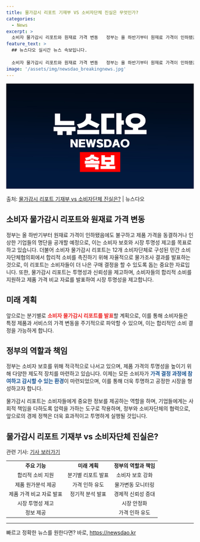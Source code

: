 ```yaml
---
title: 물가감시 리포트 기재부 VS 소비자단체 진실은 무엇인가?
categories:
  - News
excerpt: >
  소비자 물가감시 리포트와 원재료 가격 변동   정부는 올 하반기부터 원재료 가격이 인하됐음에도 불구하고 제품…
feature_text: >
  ## 뉴스다오 실시간 뉴스 속보입니다.

  소비자 물가감시 리포트와 원재료 가격 변동   정부는 올 하반기부터 원재료 가격이 인하됐음에도 불구하고 제품…
image: '/assets/img/newsdao_breakingnews.jpg'
---
```


![뉴스다오 속보](/assets/img/newsdao_breakingnews.jpg)

<p>출처: <a href="https://newsdao.kr/4670" rel="dofollow">물가감시 리포트 기재부 vs 소비자단체 진실은?</a> | 뉴스다오</p>

<h2 data-ke-size="size26">소비자 물가감시 리포트와 원재료 가격 변동</h2>

<p data-ke-size="size16">정부는 올 하반기부터 원재료 가격이 인하됐음에도 불구하고 제품 가격을 동결하거나 인상한 기업들의 명단을 공개할 예정으로, 이는 소비자 보호와 시장 투명성 제고를 목표로 하고 있습니다. 더불어 소비자 물가감시 리포트는 12개 소비자단체로 구성된 민간 소비자단체협의회에서 합리적 소비를 촉진하기 위해 자율적으로 물가조사 결과를 발표하는 것으로, 이 리포트는 소비자들이 더 나은 구매 결정을 할 수 있도록 돕는 중요한 자료입니다. 또한, 물가감시 리포트는 투명성과 신뢰성을 제고하며, 소비자들의 합리적 소비를 지원하고 제품 가격 비교 자료를 발표하여 시장 투명성을 제고합니다.</p>

<h2 data-ke-size="size24">미래 계획</h2>
<p data-ke-size="size16">앞으로는 분기별로 <b><span style="color: #ee2323;">소비자 물가감시 리포트를 발표</span></b>할 계획으로, 이를 통해 소비자들은 특정 제품과 서비스의 가격 변동을 주기적으로 파악할 수 있으며, 이는 합리적인 소비 결정을 가능하게 합니다.</p>

<h2 data-ke-size="size24">정부의 역할과 책임</h2>
<p data-ke-size="size16">정부는 소비자 보호를 위해 적극적으로 나서고 있으며, 제품 가격의 투명성을 높이기 위해 다양한 제도적 장치를 마련하고 있습니다. 이제는 모든 소비자가 <b><span style="color: #1a5490;">가격 결정 과정에 참여하고 감시할 수 있는 환경</span></b>이 마련되었으며, 이를 통해 더욱 투명하고 공정한 시장을 형성하고자 합니다.</p>

<p data-ke-size="size16">물가감시 리포트는 소비자들에게 중요한 정보를 제공하는 역할을 하며, 기업들에게는 사회적 책임을 다하도록 압력을 가하는 도구로 작용하며, 정부와 소비자단체의 협력으로, 앞으로의 경제 정책은 더욱 효과적이고 투명하게 실행될 것입니다.</p>

<h2 data-ke-size="size24">물가감시 리포트 기재부 vs 소비자단체 진실은?</h2>
<p data-ke-size="size16">관련 기사: <a href="https://newsdao.kr/4670">기사 보러가기</a></p>

<table>
	<tr>
		<td style="text-align: center; height: 17px;"><b>주요 기능</b></td>
		<td style="text-align: center; height: 17px;"><b>미래 계획</b></td>
		<td style="text-align: center; height: 17px;"><b>정부의 역할과 책임</b></td>
	</tr>
	<tr>
		<td style="text-align: center; height: 17px;">합리적 소비 지원</td>
		<td style="text-align: center; height: 17px;">분기별 리포트 발표</td>
		<td style="text-align: center; height: 17px;">소비자 보호 강화</td>
	</tr>
	<tr>
		<td style="text-align: center; height: 17px;">제품 원가분석 제공</td>
		<td style="text-align: center; height: 17px;">가격 인하 유도</td>
		<td style="text-align: center; height: 17px;">물가변동 모니터링</td>
	</tr>
	<tr>
		<td style="text-align: center; height: 17px;">제품 가격 비교 자료 발표</td>
		<td style="text-align: center; height: 17px;">정기적 분석 발표</td>
		<td style="text-align: center; height: 17px;">경제적 신뢰성 증대</td>
	</tr>
	<tr>
		<td style="text-align: center; height: 17px;">시장 투명성 제고</td>
		<td style="text-align: center; height: 17px;"></td>
		<td style="text-align: center; height: 17px;">시장 안정화</td>
	</tr>
	<tr>
		<td style="text-align: center; height: 17px;">정보 제공</td>
		<td style="text-align: center; height: 17px;"></td>
		<td style="text-align: center; height: 17px;">가격 인하 유도</td>
	</tr>
</table>

<hr> 

빠르고 정확한 뉴스를 원한다면? 바로, <a href="https://newsdao.kr" rel="dofollow">https://newsdao.kr</a>


